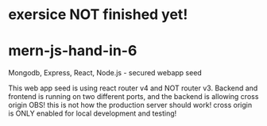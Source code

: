 # exersice NOT finished yet!

# mern-js-hand-in-6
Mongodb, Express, React, Node.js - secured webapp seed

This web app seed is using react router v4 and NOT router v3.
Backend and frontend is running on two different ports, and the backend
is allowing cross origin OBS! this is not how the production server should
work! cross origin is ONLY enabled for local development and testing!
